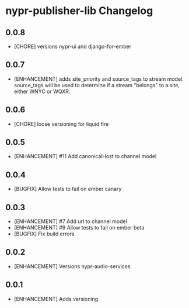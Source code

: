 # nypr-publisher-lib Changelog

## 0.0.8
- [CHORE] versions nypr-ui and django-for-ember

## 0.0.7
- [ENHANCEMENT] adds site_priority and source_tags to stream model. source_tags will be used to determine if a stream "belongs" to a site, either WNYC or WQXR.

## 0.0.6
- [CHORE] loose versioning for liquid fire

## 0.0.5
- [ENHANCEMENT] #11 Add canonicalHost to channel model

## 0.0.4
- [BUGFIX] Allow tests to fail on ember canary

## 0.0.3
- [ENHANCEMENT] #7 Add url to channel model
- [ENHANCEMENT] #9 Allow tests to fail on ember beta
- [BUGFIX] Fix build errors

## 0.0.2
- [ENHANCEMENT] Versions nypr-audio-services

## 0.0.1
- [ENHANCEMENT] Adds versioning
